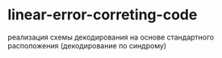 # linear-error-correting-code
реализация схемы декодирования на основе стандартного расположения (декодирование по синдрому)
